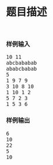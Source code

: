 # 题目描述


<p>
<img src="/upload/image/20180424/20180424131943_40146.jpg" alt=""/> 
</p>
<p>
<img src="/upload/image/20180424/20180424132237_15664.jpg" alt=""/> 
</p>
<h3>
样例输入
</h3>
<pre>10 11
abcbababab
ababcbabab
5
1 9 7 9
3 10 8 10
1 10 1 2
5 7 2 3
1 5 3 6
</pre>
<h3>
样例输出
</h3>
<pre>6
10
22
5
10
</pre>
<p>
<img src="/upload/image/20180424/20180424132248_96346.jpg" alt=""/> 
</p>
<p>
<img src="/upload/image/20180424/20180424132257_19609.jpg" alt=""/> 
</p>
<p>
<br/>
</p>
